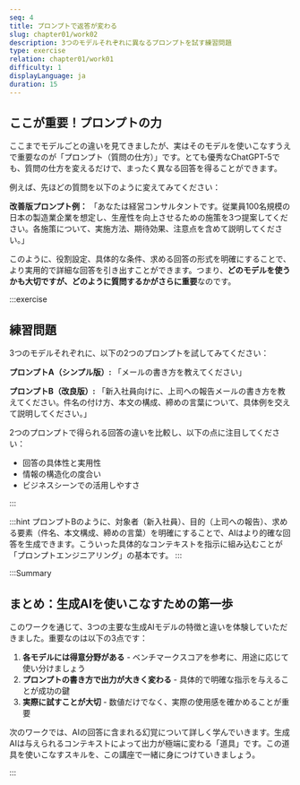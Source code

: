 ```yaml
---
seq: 4
title: プロンプトで返答が変わる
slug: chapter01/work02
description: 3つのモデルそれぞれに異なるプロンプトを試す練習問題
type: exercise
relation: chapter01/work01
difficulty: 1
displayLanguage: ja
duration: 15
---
```


## ここが重要！プロンプトの力

ここまでモデルごとの違いを見てきましたが、実はそのモデルを使いこなすうえで重要なのが「プロンプト（質問の仕方）」です。とても優秀なChatGPT-5でも、質問の仕方を変えるだけで、まったく異なる回答を得ることができます。

例えば、先ほどの質問を以下のように変えてみてください：

**改善版プロンプト例：**
「あなたは経営コンサルタントです。従業員100名規模の日本の製造業企業を想定し、生産性を向上させるための施策を3つ提案してください。各施策について、実施方法、期待効果、注意点を含めて説明してください。」

このように、役割設定、具体的な条件、求める回答の形式を明確にすることで、より実用的で詳細な回答を引き出すことができます。つまり、**どのモデルを使うかも大切ですが、どのように質問するかがさらに重要**なのです。

:::exercise
## 練習問題

3つのモデルそれぞれに、以下の2つのプロンプトを試してみてください：

**プロンプトA（シンプル版）:**
「メールの書き方を教えてください」

**プロンプトB（改良版）:**
「新入社員向けに、上司への報告メールの書き方を教えてください。件名の付け方、本文の構成、締めの言葉について、具体例を交えて説明してください。」

2つのプロンプトで得られる回答の違いを比較し、以下の点に注目してください：
- 回答の具体性と実用性
- 情報の構造化の度合い
- ビジネスシーンでの活用しやすさ

:::


:::hint
プロンプトBのように、対象者（新入社員）、目的（上司への報告）、求める要素（件名、本文構成、締めの言葉）を明確にすることで、AIはより的確な回答を生成できます。こういった具体的なコンテキストを指示に組み込むことが「プロンプトエンジニアリング」の基本です。
:::

:::Summary

## まとめ：生成AIを使いこなすための第一歩

このワークを通じて、3つの主要な生成AIモデルの特徴と違いを体験していただきました。重要なのは以下の3点です：

1. **各モデルには得意分野がある** - ベンチマークスコアを参考に、用途に応じて使い分けましょう
2. **プロンプトの書き方で出力が大きく変わる** - 具体的で明確な指示を与えることが成功の鍵
3. **実際に試すことが大切** - 数値だけでなく、実際の使用感を確かめることが重要

次のワークでは、AIの回答に含まれる幻覚について詳しく学んでいきます。生成AIは与えられるコンテキストによって出力が極端に変わる「道具」です。この道具を使いこなすスキルを、この講座で一緒に身につけていきましょう。

:::